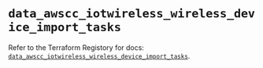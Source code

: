 # `data_awscc_iotwireless_wireless_device_import_tasks`

Refer to the Terraform Registory for docs: [`data_awscc_iotwireless_wireless_device_import_tasks`](https://registry.terraform.io/providers/hashicorp/awscc/0.70.0/docs/data-sources/iotwireless_wireless_device_import_tasks).
